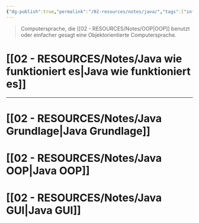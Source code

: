 ```yaml
---
{"dg-publish":true,"permalink":"/02-resources/notes/java/","tags":["informatik/code/java","GFN/prüfungsrelevant/AP2","GFN/LFzq17a","uml","finished"],"noteIcon":"","updated":"2025-09-11T10:47:32.000+02:00"}
---
```


> Computersprache, die [[02 - RESOURCES/Notes/OOP\|OOP]] benutzt oder einfacher gesagt eine Objektorientierte Computersprache.

<style> .container {font-family: sans-serif; text-align: center;} .button-wrapper button {z-index: 1;height: 40px; width: 100px; margin: 10px;padding: 5px;} .excalidraw .App-menu_top .buttonList { display: flex;} .excalidraw-wrapper { height: 800px; margin: 50px; position: relative;} :root[dir="ltr"] .excalidraw .layer-ui__wrapper .zen-mode-transition.App-menu_bottom--transition-left {transform: none;} </style><script src="https://cdn.jsdelivr.net/npm/react@17/umd/react.production.min.js"></script><script src="https://cdn.jsdelivr.net/npm/react-dom@17/umd/react-dom.production.min.js"></script><script type="text/javascript" src="https://cdn.jsdelivr.net/npm/@excalidraw/excalidraw@0/dist/excalidraw.production.min.js"></script><div id="Java_wie_funktioniert_es_2024-10-26_2017.00.excalidraw.md1"></div><script>(function(){const InitialData={"type":"excalidraw","version":2,"source":"https://github.com/zsviczian/obsidian-excalidraw-plugin/releases/tag/2.5.2","elements":[{"type":"ellipse","version":2203,"versionNonce":843266990,"index":"a0","isDeleted":false,"id":"yNFjAyFoa0pBaoJydxNyr","fillStyle":"solid","strokeWidth":1,"strokeStyle":"solid","roughness":0,"opacity":100,"angle":0,"x":-393.4815505608274,"y":-257.81102705309047,"strokeColor":"transparent","backgroundColor":"transparent","width":79.1919142631445,"height":87.62205410618098,"seed":1725785138,"groupIds":["PXvtHvARuXF3rJqCaPevx"],"frameId":null,"roundness":null,"boundElements":[],"updated":1729969671633,"link":null,"locked":false},{"type":"line","version":1244,"versionNonce":33265134,"index":"a1","isDeleted":false,"id":"yKKLGo6pUdqHmVqCrk0pQ","fillStyle":"solid","strokeWidth":1,"strokeStyle":"solid","roughness":0,"opacity":100,"angle":0,"x":-374.69158331882284,"y":-207.41750462819292,"strokeColor":"#495057","backgroundColor":"transparent","width":12.650836320188318,"height":10.170250896057496,"seed":231083506,"groupIds":["5GKK6Ds1dUnbUKtm2hsWR","PXvtHvARuXF3rJqCaPevx"],"frameId":null,"roundness":{"type":2},"boundElements":[],"updated":1729969671633,"link":null,"locked":false,"startBinding":null,"endBinding":null,"lastCommittedPoint":null,"startArrowhead":null,"endArrowhead":null,"points":[[0,0],[4.286140979690572,-2.3372162485070476],[8.409498207887736,-0.09856630824469903],[12.213261648746084,-1.9728195937873352],[12.650836320188318,-10.170250896057496]]},{"type":"line","version":824,"versionNonce":1714333742,"index":"a2","isDeleted":false,"id":"pcrVMbZr02M--dIuMa6T9","fillStyle":"solid","strokeWidth":1,"strokeStyle":"solid","roughness":0,"opacity":100,"angle":0,"x":-340.5517983725855,"y":-178.36508527335437,"strokeColor":"#495057","backgroundColor":"transparent","width":21.54643339796803,"height":14.444444444444343,"seed":762544050,"groupIds":["5GKK6Ds1dUnbUKtm2hsWR","PXvtHvARuXF3rJqCaPevx"],"frameId":null,"roundness":{"type":2},"boundElements":[],"updated":1729969671633,"link":null,"locked":false,"startBinding":null,"endBinding":null,"lastCommittedPoint":null,"startArrowhead":null,"endArrowhead":null,"points":[[0,0],[4.2592592592591245,-3.0092592592591245],[9.135304659498615,-1.3351254480294301],[13.167562724014715,-6.589755077658083],[-1.8518518518530982,-14.444444444444343],[-8.378870673953315,-11.432908318154205]]},{"type":"line","version":1806,"versionNonce":1858433646,"index":"a3","isDeleted":false,"id":"ItC9XOj0DZKERNcbTAAEO","fillStyle":"solid","strokeWidth":2,"strokeStyle":"solid","roughness":0,"opacity":100,"angle":0,"x":-397.71036370231707,"y":-200.81815431337364,"strokeColor":"#495057","backgroundColor":"#ced4da","width":53.451710477793824,"height":36.95026404079046,"seed":1645001074,"groupIds":["fonEkfCevmE0suwyKIXou","ikusVdUThEdEG1DP4aVlf","FutNFdHld9wRfdDhklJgK","5GKK6Ds1dUnbUKtm2hsWR","PXvtHvARuXF3rJqCaPevx"],"frameId":null,"roundness":null,"boundElements":[],"updated":1729969671633,"link":null,"locked":false,"startBinding":null,"endBinding":null,"lastCommittedPoint":null,"startArrowhead":null,"endArrowhead":null,"points":[[0,0],[0.11421566210443146,2.941475505966393],[39.14031821739576,25.662220680908387],[52.95204025206479,15.721398660091626],[53.451710477793824,11.242332820895239],[14.739754753237094,-11.288043359882067],[0,0]]},{"type":"line","version":1307,"versionNonce":1183380654,"index":"a4","isDeleted":false,"id":"-G2yigQt7kWe3kOC6La1p","fillStyle":"solid","strokeWidth":1,"strokeStyle":"solid","roughness":0,"opacity":100,"angle":0,"x":-397.13422940761814,"y":-200.2711144306867,"strokeColor":"#495057","backgroundColor":"#ced4da","width":52.73040807408438,"height":22.437421346334304,"seed":718846770,"groupIds":["fMXGN-CnBAUOwDk_gzsTa","nqIzSHrfBjya24GzHmQVf","kf1qztHAz7SfiJgCwpJ4e","5GKK6Ds1dUnbUKtm2hsWR","PXvtHvARuXF3rJqCaPevx"],"frameId":null,"roundness":null,"boundElements":[],"updated":1729969671633,"link":null,"locked":false,"startBinding":null,"endBinding":null,"lastCommittedPoint":null,"startArrowhead":null,"endArrowhead":null,"points":[[0,0],[38.44304876048511,22.437421346334304],[52.73040807408438,10.447081206101757]]},{"type":"line","version":1231,"versionNonce":1461858030,"index":"a5","isDeleted":false,"id":"WGJylzdRI8wYiPVgdw4gP","fillStyle":"solid","strokeWidth":1,"strokeStyle":"solid","roughness":0,"opacity":100,"angle":0,"x":-358.5590352767955,"y":-174.68985613991154,"strokeColor":"#495057","backgroundColor":"#ced4da","width":0.03132583383842302,"height":2.9953646072644915,"seed":104760562,"groupIds":["zI8VWGrF0biOo6rShiEqt","Nd5Wt33zzmdpeqk3upbmm","xscJZtRa76y1-VXd_rYJ2","5GKK6Ds1dUnbUKtm2hsWR","PXvtHvARuXF3rJqCaPevx"],"frameId":null,"roundness":null,"boundElements":[],"updated":1729969671633,"link":null,"locked":false,"startBinding":null,"endBinding":null,"lastCommittedPoint":null,"startArrowhead":null,"endArrowhead":null,"points":[[0,0],[-0.03132583383842302,-2.9953646072644915]]},{"type":"line","version":650,"versionNonce":1830428974,"index":"a6","isDeleted":false,"id":"5-r_sNy2PzbiNhBNHAn_A","fillStyle":"solid","strokeWidth":1,"strokeStyle":"solid","roughness":0,"opacity":100,"angle":0,"x":-383.5647535009699,"y":-209.10703130328184,"strokeColor":"#495057","backgroundColor":"#495057","width":32.582969029002015,"height":21.222215380825673,"seed":231020210,"groupIds":["5GKK6Ds1dUnbUKtm2hsWR","PXvtHvARuXF3rJqCaPevx"],"frameId":null,"roundness":null,"boundElements":[],"updated":1729969671633,"link":null,"locked":false,"startBinding":null,"endBinding":null,"lastCommittedPoint":null,"startArrowhead":null,"endArrowhead":null,"points":[[0,0],[-10.458715596330876,8.16513761467877],[12.399482790468028,21.222215380825673],[22.12425343267114,12.506619050550398],[0,0]]},{"type":"line","version":854,"versionNonce":1541000046,"index":"a7","isDeleted":false,"id":"WcwliUq2ZVkGCho_ESnUK","fillStyle":"solid","strokeWidth":1,"strokeStyle":"solid","roughness":0,"opacity":100,"angle":0,"x":-360.0842427318954,"y":-195.73001990919593,"strokeColor":"#495057","backgroundColor":"#495057","width":7.375520559826327,"height":5.156962524708888,"seed":303263858,"groupIds":["5GKK6Ds1dUnbUKtm2hsWR","PXvtHvARuXF3rJqCaPevx"],"frameId":null,"roundness":null,"boundElements":[],"updated":1729969671633,"link":null,"locked":false,"startBinding":null,"endBinding":null,"lastCommittedPoint":null,"startArrowhead":null,"endArrowhead":null,"points":[[0,0],[-3.2808014859010655,3.011763381549372],[1.0418305085531756,5.156962524708888],[4.094719073925262,2.3136435444562267],[0,0]]},{"type":"line","version":956,"versionNonce":564800942,"index":"a8","isDeleted":false,"id":"c_PdL09Eqg69y8giwxKvB","fillStyle":"solid","strokeWidth":1,"strokeStyle":"solid","roughness":0,"opacity":100,"angle":0,"x":-354.4466588392785,"y":-192.70988568100793,"strokeColor":"#495057","backgroundColor":"#495057","width":15.227869553114942,"height":12.271056484440578,"seed":921735730,"groupIds":["5GKK6Ds1dUnbUKtm2hsWR","PXvtHvARuXF3rJqCaPevx"],"frameId":null,"roundness":null,"boundElements":[],"updated":1729969671633,"link":null,"locked":false,"startBinding":null,"endBinding":null,"lastCommittedPoint":null,"startArrowhead":null,"endArrowhead":null,"points":[[0,0],[-9.522412224156142,8.582233180207822],[-3.723270162588051,12.271056484440578],[5.705457328958801,3.7230395176111415],[0,0]]},{"type":"line","version":2208,"versionNonce":196364270,"index":"a9","isDeleted":false,"id":"c-SrbUMdr8cMpXPBV5WLU","fillStyle":"solid","strokeWidth":2,"strokeStyle":"solid","roughness":0,"opacity":100,"angle":0,"x":-349.75903829272613,"y":-173.5934270543702,"strokeColor":"#495057","backgroundColor":"#ced4da","width":10.325861900493805,"height":8.12204795062289,"seed":256080882,"groupIds":["FT5Z62Lrw2_nEeAyPZwta","8qfmkCjUW4eiOUzoqXmRZ","7ezfQO_I24QkeMrvPdPUz","5GKK6Ds1dUnbUKtm2hsWR","PXvtHvARuXF3rJqCaPevx"],"frameId":null,"roundness":null,"boundElements":[],"updated":1729969671633,"link":null,"locked":false,"startBinding":null,"endBinding":null,"lastCommittedPoint":null,"startArrowhead":null,"endArrowhead":null,"points":[[0,0],[5.112383161587331,2.155257417460234],[10.325861900493805,-1.9238001260923738],[10.18553212622255,-4.242865965288763],[5.989705433923358,-5.966790533162657],[0,0]]},{"type":"line","version":3137,"versionNonce":1510021678,"index":"aA","isDeleted":false,"id":"OQhEfoaft2aMPpqrycnvT","fillStyle":"solid","strokeWidth":2,"strokeStyle":"solid","roughness":0,"opacity":100,"angle":0,"x":-358.18137273643936,"y":-216.1976715618097,"strokeColor":"#495057","backgroundColor":"#ced4da","width":25.059439418853884,"height":22.532361289552,"seed":957558194,"groupIds":["ksqNP57HHDRbDp3j-aehy","YRtsMEAZr0eINwD5N6Rbx","7Le1U4Q9Rxp-BoLCMtX1V","5_Gi2DSHgkYD3M_aKjOzL","mnFf34jNOPQ-FI7UEzVvt","ixqaBshMuZtSpHWbHFK_v","FMZWKOHFRnsTsmcugvfBg","nduQZGnSKtdae-Hi-m3B7","PXvtHvARuXF3rJqCaPevx"],"frameId":null,"roundness":null,"boundElements":[],"updated":1729969671633,"link":null,"locked":false,"startBinding":null,"endBinding":null,"lastCommittedPoint":null,"startArrowhead":null,"endArrowhead":null,"points":[[0,0],[0.11421566210438161,9.422956987448126],[12.817631894707915,15.935675954361614],[24.559769193124808,7.622238894263049],[25.059439418853884,-1.4864565745628564],[13.57926092607591,-6.5966853351903865],[0,0]]},{"type":"line","version":1919,"versionNonce":1668916334,"index":"aB","isDeleted":false,"id":"2kinHQIo6RiA0-P2GViWH","fillStyle":"solid","strokeWidth":2,"strokeStyle":"solid","roughness":0,"opacity":100,"angle":0,"x":-362.1278473003291,"y":-256.260579057683,"strokeColor":"#495057","backgroundColor":"#ced4da","width":40.037471489083146,"height":51.5348828789688,"seed":2038867826,"groupIds":["CtoUfwbg2_5CP9zHP5hvx","nduQZGnSKtdae-Hi-m3B7","PXvtHvARuXF3rJqCaPevx"],"frameId":null,"roundness":{"type":2},"boundElements":[],"updated":1729969671633,"link":null,"locked":false,"startBinding":null,"endBinding":null,"lastCommittedPoint":null,"startArrowhead":null,"endArrowhead":null,"points":[[0,0],[15.81323992614307,1.5686434234826265],[36.569729553599245,12.773885811519904],[40.037471489083146,28.785616016799395],[38.351254480287025,41.35159842149187],[30.660638644509163,51.5348828789688],[22.92603453893753,47.121393142898796],[3.38057999348257,20.303211324717267],[2.471489084391578,3.7123022338078044]]},{"type":"line","version":2975,"versionNonce":971433646,"index":"aC","isDeleted":false,"id":"eqAaY7HGSdxmFW5irqooY","fillStyle":"solid","strokeWidth":2,"strokeStyle":"solid","roughness":0,"opacity":100,"angle":0,"x":-373.3008051668345,"y":-230.07668136855537,"strokeColor":"#495057","backgroundColor":"#ced4da","width":46.86901140734767,"height":54.3714311178362,"seed":1491396914,"groupIds":["CtoUfwbg2_5CP9zHP5hvx","nduQZGnSKtdae-Hi-m3B7","PXvtHvARuXF3rJqCaPevx"],"frameId":null,"roundness":{"type":2},"boundElements":[],"updated":1729969671633,"link":null,"locked":false,"startBinding":null,"endBinding":null,"lastCommittedPoint":null,"startArrowhead":null,"endArrowhead":null,"points":[[0,0],[4.311701847418056,13.761389868409811],[36.672357030754256,28.290893113945458],[46.4915051662324,19.50728732212292],[46.86901140734767,-7.857569074843923],[37.76870538120877,-16.736013442588842],[13.340736029639045,-26.080538003890744],[1.8028021661685354,-21.15287874969945],[0,0]]},{"type":"line","version":2758,"versionNonce":1307697390,"index":"aD","isDeleted":false,"id":"zhCGmAQmHzUvNGxvSD-ty","fillStyle":"solid","strokeWidth":2,"strokeStyle":"solid","roughness":0,"opacity":100,"angle":0,"x":-370.1189869850165,"y":-230.52205931378867,"strokeColor":"#495057","backgroundColor":"#343a40","width":39.772727272725206,"height":45.505050505050804,"seed":1049948914,"groupIds":["CtoUfwbg2_5CP9zHP5hvx","nduQZGnSKtdae-Hi-m3B7","PXvtHvARuXF3rJqCaPevx"],"frameId":null,"roundness":{"type":2},"boundElements":[],"updated":1729969671633,"link":null,"locked":false,"startBinding":null,"endBinding":null,"lastCommittedPoint":null,"startArrowhead":null,"endArrowhead":null,"points":[[0,0],[3.623737373738095,11.56565656565499],[29.29292929293024,23.58585858585775],[39.64646464646603,18.686868686866546],[39.772727272725206,-5.075757575758416],[31.742424242424477,-14.065656565657264],[11.21212121212102,-21.919191919193054],[1.5151515151524109,-17.777777777778738],[0,0]]},{"type":"rectangle","version":517,"versionNonce":946159410,"index":"aE","isDeleted":false,"id":"aS89FvSlA4lbBGgJa9DDS","fillStyle":"solid","strokeWidth":2,"strokeStyle":"solid","roughness":1,"opacity":100,"angle":0,"x":-345,"y":-330.55824288922156,"strokeColor":"#1e1e1e","backgroundColor":"transparent","width":174.5748502994012,"height":95,"seed":2088133490,"groupIds":[],"frameId":null,"roundness":{"type":3},"boundElements":[{"type":"text","id":"xLZyBGnM"},{"id":"BBYMZalFyS7ttFw6IY6B3","type":"arrow"}],"updated":1729969903646,"link":null,"locked":false},{"type":"text","version":416,"versionNonce":1390604274,"index":"aF","isDeleted":false,"id":"xLZyBGnM","fillStyle":"solid","strokeWidth":2,"strokeStyle":"solid","roughness":1,"opacity":100,"angle":0,"x":-332.588818441608,"y":-325.3486620508982,"strokeColor":"#1e1e1e","backgroundColor":"transparent","width":149.7524871826172,"height":84.5808383233533,"seed":1820021678,"groupIds":[],"frameId":null,"roundness":null,"boundElements":[],"updated":1729969629343,"link":null,"locked":false,"fontSize":13.532934131736527,"fontFamily":5,"text":"public class HelloWorld{\n\n\n\n}","rawText":"public class HelloWorld{\n\n\n\n}","textAlign":"center","verticalAlign":"middle","containerId":"aS89FvSlA4lbBGgJa9DDS","originalText":"public class HelloWorld{\n\n\n\n}","autoResize":true,"lineHeight":1.25},{"type":"text","version":158,"versionNonce":1084498354,"index":"aG","isDeleted":false,"id":"KBJQuIrU","fillStyle":"solid","strokeWidth":2,"strokeStyle":"solid","roughness":1,"opacity":100,"angle":0,"x":-304.4011976047904,"y":-352.2109375,"strokeColor":"#1e1e1e","backgroundColor":"transparent","width":94.91865539550781,"height":16.91616766467066,"seed":1230215794,"groupIds":[],"frameId":null,"roundness":null,"boundElements":[],"updated":1729969629343,"link":null,"locked":false,"fontSize":13.532934131736527,"fontFamily":5,"text":"HelloWorld.java","rawText":"HelloWorld.java","textAlign":"left","verticalAlign":"top","containerId":null,"originalText":"HelloWorld.java","autoResize":true,"lineHeight":1.25},{"type":"rectangle","version":888,"versionNonce":1023449778,"index":"aL","isDeleted":false,"id":"jzFMmNtFQUSLb9gLCeTNb","fillStyle":"solid","strokeWidth":2,"strokeStyle":"solid","roughness":1,"opacity":100,"angle":0,"x":152,"y":-352.2109375,"strokeColor":"#1e1e1e","backgroundColor":"transparent","width":57,"height":85,"seed":1873785518,"groupIds":[],"frameId":null,"roundness":{"type":3},"boundElements":[{"type":"text","id":"eZc9XNM3"},{"id":"BBYMZalFyS7ttFw6IY6B3","type":"arrow"}],"updated":1729969903646,"link":null,"locked":false},{"type":"text","version":619,"versionNonce":583256050,"index":"aM","isDeleted":false,"id":"eZc9XNM3","fillStyle":"solid","strokeWidth":2,"strokeStyle":"solid","roughness":1,"opacity":100,"angle":0,"x":160.2200164794922,"y":-347.2109375,"strokeColor":"#1e1e1e","backgroundColor":"transparent","width":40.559967041015625,"height":75,"seed":970941874,"groupIds":[],"frameId":null,"roundness":null,"boundElements":[],"updated":1729969883436,"link":null,"locked":false,"fontSize":20,"fontFamily":5,"text":"0111\n000\n101","rawText":"0111000101","textAlign":"center","verticalAlign":"middle","containerId":"jzFMmNtFQUSLb9gLCeTNb","originalText":"0111000101","autoResize":true,"lineHeight":1.25},{"type":"text","version":134,"versionNonce":1543022066,"index":"aN","isDeleted":false,"id":"1abA5VX6","fillStyle":"solid","strokeWidth":2,"strokeStyle":"solid","roughness":1,"opacity":100,"angle":0,"x":134,"y":-261.2109375,"strokeColor":"#1e1e1e","backgroundColor":"transparent","width":95.159912109375,"height":50,"seed":910402802,"groupIds":[],"frameId":null,"roundness":null,"boundElements":[{"id":"8YTUKKIpLnRu_TDbI-JyH","type":"arrow"}],"updated":1729970351685,"link":null,"locked":false,"fontSize":20,"fontFamily":5,"text":"HelloWorld\nin Bytes","rawText":"HelloWorld\nin Bytes","textAlign":"center","verticalAlign":"top","containerId":null,"originalText":"HelloWorld\nin Bytes","autoResize":true,"lineHeight":1.25},{"type":"arrow","version":56,"versionNonce":217408686,"index":"aO","isDeleted":false,"id":"BBYMZalFyS7ttFw6IY6B3","fillStyle":"solid","strokeWidth":2,"strokeStyle":"solid","roughness":1,"opacity":100,"angle":0,"x":-161.99999999999994,"y":-279.21093749999994,"strokeColor":"#1e1e1e","backgroundColor":"transparent","width":303.99999999999994,"height":5.000000000000057,"seed":882685102,"groupIds":[],"frameId":null,"roundness":{"type":2},"boundElements":[],"updated":1729970461786,"link":null,"locked":false,"startBinding":{"elementId":"aS89FvSlA4lbBGgJa9DDS","focus":0.11078887361559199,"gap":8.425149700598809,"fixedPoint":null},"endBinding":{"elementId":"jzFMmNtFQUSLb9gLCeTNb","focus":-0.5787177033492823,"gap":10,"fixedPoint":null},"lastCommittedPoint":null,"startArrowhead":null,"endArrowhead":"arrow","points":[[0,0],[303.99999999999994,-5.000000000000057]],"elbowed":false},{"type":"text","version":59,"versionNonce":1218621806,"index":"aP","isDeleted":false,"id":"NQR2UKLK","fillStyle":"solid","strokeWidth":2,"strokeStyle":"solid","roughness":1,"opacity":100,"angle":0,"x":-70,"y":-328.2109375,"strokeColor":"#1e1e1e","backgroundColor":"transparent","width":113.29301452636719,"height":25,"seed":1265507822,"groupIds":[],"frameId":null,"roundness":null,"boundElements":[],"updated":1729969923490,"link":"[[02 - RESOURCES/Notes/javac\|javac]]","locked":false,"fontSize":20,"fontFamily":5,"text":"📍[[02 - RESOURCES/Notes/javac\|javac]]","rawText":"[[02 - RESOURCES/Notes/javac\|javac]]","textAlign":"left","verticalAlign":"top","containerId":null,"originalText":"📍[[02 - RESOURCES/Notes/javac\|javac]]","autoResize":true,"lineHeight":1.25},{"type":"ellipse","version":2202,"versionNonce":108614002,"index":"aQ","isDeleted":false,"id":"s1bf8yLGq5Ud7uwUMxEpU","fillStyle":"solid","strokeWidth":1,"strokeStyle":"solid","roughness":0,"opacity":100,"angle":0,"x":165.5184494391726,"y":75.1889729469095,"strokeColor":"transparent","backgroundColor":"transparent","width":79.1919142631445,"height":87.62205410618098,"seed":207869682,"groupIds":["GBVq1goyrcZkrPfEt3g0u"],"frameId":null,"roundness":null,"boundElements":[{"id":"8YTUKKIpLnRu_TDbI-JyH","type":"arrow"}],"updated":1729970351686,"link":null,"locked":false},{"type":"line","version":1242,"versionNonce":1391165426,"index":"aR","isDeleted":false,"id":"E5fbLZhi2-8d2-_Xze958","fillStyle":"solid","strokeWidth":1,"strokeStyle":"solid","roughness":0,"opacity":100,"angle":0,"x":184.30841668117714,"y":125.58249537180708,"strokeColor":"#495057","backgroundColor":"transparent","width":12.650836320188318,"height":10.170250896057496,"seed":124790962,"groupIds":["oAlT7eDDQ3_Z6qg9LQwiZ","GBVq1goyrcZkrPfEt3g0u"],"frameId":null,"roundness":{"type":2},"boundElements":[],"updated":1729970344042,"link":null,"locked":false,"startBinding":null,"endBinding":null,"lastCommittedPoint":null,"startArrowhead":null,"endArrowhead":null,"points":[[0,0],[4.286140979690572,-2.3372162485070476],[8.409498207887736,-0.09856630824469903],[12.213261648746084,-1.9728195937873352],[12.650836320188318,-10.170250896057496]]},{"type":"line","version":822,"versionNonce":1360703922,"index":"aS","isDeleted":false,"id":"2W4ljCoN9bogrBOJeOtEP","fillStyle":"solid","strokeWidth":1,"strokeStyle":"solid","roughness":0,"opacity":100,"angle":0,"x":218.44820162741448,"y":154.63491472664563,"strokeColor":"#495057","backgroundColor":"transparent","width":21.54643339796803,"height":14.444444444444343,"seed":143409778,"groupIds":["oAlT7eDDQ3_Z6qg9LQwiZ","GBVq1goyrcZkrPfEt3g0u"],"frameId":null,"roundness":{"type":2},"boundElements":[],"updated":1729970344042,"link":null,"locked":false,"startBinding":null,"endBinding":null,"lastCommittedPoint":null,"startArrowhead":null,"endArrowhead":null,"points":[[0,0],[4.2592592592591245,-3.0092592592591245],[9.135304659498615,-1.3351254480294301],[13.167562724014715,-6.589755077658083],[-1.8518518518530982,-14.444444444444343],[-8.378870673953315,-11.432908318154205]]},{"type":"line","version":1804,"versionNonce":771599218,"index":"aT","isDeleted":false,"id":"zzRvtOvQclLD_9cStOTBW","fillStyle":"solid","strokeWidth":2,"strokeStyle":"solid","roughness":0,"opacity":100,"angle":0,"x":161.2896362976829,"y":132.18184568662636,"strokeColor":"#495057","backgroundColor":"#ced4da","width":53.451710477793824,"height":36.95026404079046,"seed":1249846322,"groupIds":["FBBuCn8_7X2Hz6GNAlVbS","pKE1tiqSyOxqOSIKtemMQ","rx3nRowqSDTBn4CvG2cvY","oAlT7eDDQ3_Z6qg9LQwiZ","GBVq1goyrcZkrPfEt3g0u"],"frameId":null,"roundness":null,"boundElements":[],"updated":1729970344042,"link":null,"locked":false,"startBinding":null,"endBinding":null,"lastCommittedPoint":null,"startArrowhead":null,"endArrowhead":null,"points":[[0,0],[0.11421566210443146,2.941475505966393],[39.14031821739576,25.662220680908387],[52.95204025206479,15.721398660091626],[53.451710477793824,11.242332820895239],[14.739754753237094,-11.288043359882067],[0,0]]},{"type":"line","version":1305,"versionNonce":1876651314,"index":"aU","isDeleted":false,"id":"zIlS4FpGphrw--NVvvahJ","fillStyle":"solid","strokeWidth":1,"strokeStyle":"solid","roughness":0,"opacity":100,"angle":0,"x":161.86577059238184,"y":132.7288855693133,"strokeColor":"#495057","backgroundColor":"#ced4da","width":52.73040807408438,"height":22.437421346334304,"seed":389008882,"groupIds":["3Fe_ldHhEviLYtAOiIsiw","l_MgPxmvk28OIpB-eUfp-","09s8FsD4I7LZZ2Edzsxve","oAlT7eDDQ3_Z6qg9LQwiZ","GBVq1goyrcZkrPfEt3g0u"],"frameId":null,"roundness":null,"boundElements":[],"updated":1729970344042,"link":null,"locked":false,"startBinding":null,"endBinding":null,"lastCommittedPoint":null,"startArrowhead":null,"endArrowhead":null,"points":[[0,0],[38.44304876048511,22.437421346334304],[52.73040807408438,10.447081206101757]]},{"type":"line","version":1229,"versionNonce":1008400114,"index":"aV","isDeleted":false,"id":"uwmoi6PmQjk2sqjcMHkar","fillStyle":"solid","strokeWidth":1,"strokeStyle":"solid","roughness":0,"opacity":100,"angle":0,"x":200.44096472320447,"y":158.31014386008846,"strokeColor":"#495057","backgroundColor":"#ced4da","width":0.03132583383842302,"height":2.9953646072644915,"seed":1671774130,"groupIds":["tytV1KWWO7bcOjNVD1iBJ","Lbf3FU8exIsPXMutZmeLc","prkT5kqwh0ZVUwo4cbRwP","oAlT7eDDQ3_Z6qg9LQwiZ","GBVq1goyrcZkrPfEt3g0u"],"frameId":null,"roundness":null,"boundElements":[],"updated":1729970344042,"link":null,"locked":false,"startBinding":null,"endBinding":null,"lastCommittedPoint":null,"startArrowhead":null,"endArrowhead":null,"points":[[0,0],[-0.03132583383842302,-2.9953646072644915]]},{"type":"line","version":648,"versionNonce":1933789362,"index":"aW","isDeleted":false,"id":"FNXT9tzGgWP-qcAs9jjG7","fillStyle":"solid","strokeWidth":1,"strokeStyle":"solid","roughness":0,"opacity":100,"angle":0,"x":175.43524649903006,"y":123.89296869671816,"strokeColor":"#495057","backgroundColor":"#495057","width":32.582969029002015,"height":21.222215380825673,"seed":1812363634,"groupIds":["oAlT7eDDQ3_Z6qg9LQwiZ","GBVq1goyrcZkrPfEt3g0u"],"frameId":null,"roundness":null,"boundElements":[],"updated":1729970344042,"link":null,"locked":false,"startBinding":null,"endBinding":null,"lastCommittedPoint":null,"startArrowhead":null,"endArrowhead":null,"points":[[0,0],[-10.458715596330876,8.16513761467877],[12.399482790468028,21.222215380825673],[22.12425343267114,12.506619050550398],[0,0]]},{"type":"line","version":852,"versionNonce":1291543154,"index":"aX","isDeleted":false,"id":"-rNEiz80X7ppZ-ydsKeYd","fillStyle":"solid","strokeWidth":1,"strokeStyle":"solid","roughness":0,"opacity":100,"angle":0,"x":198.91575726810456,"y":137.26998009080407,"strokeColor":"#495057","backgroundColor":"#495057","width":7.375520559826327,"height":5.156962524708888,"seed":1335524146,"groupIds":["oAlT7eDDQ3_Z6qg9LQwiZ","GBVq1goyrcZkrPfEt3g0u"],"frameId":null,"roundness":null,"boundElements":[],"updated":1729970344042,"link":null,"locked":false,"startBinding":null,"endBinding":null,"lastCommittedPoint":null,"startArrowhead":null,"endArrowhead":null,"points":[[0,0],[-3.2808014859010655,3.011763381549372],[1.0418305085531756,5.156962524708888],[4.094719073925262,2.3136435444562267],[0,0]]},{"type":"line","version":954,"versionNonce":1946829874,"index":"aY","isDeleted":false,"id":"bNFqm6OR4vMclWbxP1hJ1","fillStyle":"solid","strokeWidth":1,"strokeStyle":"solid","roughness":0,"opacity":100,"angle":0,"x":204.5533411607215,"y":140.29011431899207,"strokeColor":"#495057","backgroundColor":"#495057","width":15.227869553114942,"height":12.271056484440578,"seed":751322354,"groupIds":["oAlT7eDDQ3_Z6qg9LQwiZ","GBVq1goyrcZkrPfEt3g0u"],"frameId":null,"roundness":null,"boundElements":[],"updated":1729970344042,"link":null,"locked":false,"startBinding":null,"endBinding":null,"lastCommittedPoint":null,"startArrowhead":null,"endArrowhead":null,"points":[[0,0],[-9.522412224156142,8.582233180207822],[-3.723270162588051,12.271056484440578],[5.705457328958801,3.7230395176111415],[0,0]]},{"type":"line","version":2206,"versionNonce":576122354,"index":"aZ","isDeleted":false,"id":"SujuqWhbfxJkrbqpqxWt2","fillStyle":"solid","strokeWidth":2,"strokeStyle":"solid","roughness":0,"opacity":100,"angle":0,"x":209.24096170727384,"y":159.4065729456298,"strokeColor":"#495057","backgroundColor":"#ced4da","width":10.325861900493805,"height":8.12204795062289,"seed":1024906930,"groupIds":["GElAM4Qh28f1oYHS3viBc","fBltNewUQoAkmFOP0pkVN","TJMtW8ao2S8OCndwZ6qsJ","oAlT7eDDQ3_Z6qg9LQwiZ","GBVq1goyrcZkrPfEt3g0u"],"frameId":null,"roundness":null,"boundElements":[],"updated":1729970344042,"link":null,"locked":false,"startBinding":null,"endBinding":null,"lastCommittedPoint":null,"startArrowhead":null,"endArrowhead":null,"points":[[0,0],[5.112383161587331,2.155257417460234],[10.325861900493805,-1.9238001260923738],[10.18553212622255,-4.242865965288763],[5.989705433923358,-5.966790533162657],[0,0]]},{"type":"line","version":3135,"versionNonce":1021861810,"index":"aa","isDeleted":false,"id":"xo7a1nG0IzJ_MTYCmrGk2","fillStyle":"solid","strokeWidth":2,"strokeStyle":"solid","roughness":0,"opacity":100,"angle":0,"x":200.81862726356061,"y":116.8023284381903,"strokeColor":"#495057","backgroundColor":"#ced4da","width":25.059439418853884,"height":22.532361289552,"seed":1898786930,"groupIds":["bHLcmjWpTtOYZf6FPdYER","7Y-LqfizakrVm6l92K4_H","xB1M5ZAHB4keLsGEYClNg","EN3LBaz_ZYx6ERGWUiS4R","jputriXk06mF1h3BGqVjB","Q4PpPNCptHPkJaifkyn66","jtw13qM7zVq9yqUbstGv1","XpZpPWrDBz5lxlU8WTqSQ","GBVq1goyrcZkrPfEt3g0u"],"frameId":null,"roundness":null,"boundElements":[],"updated":1729970344042,"link":null,"locked":false,"startBinding":null,"endBinding":null,"lastCommittedPoint":null,"startArrowhead":null,"endArrowhead":null,"points":[[0,0],[0.11421566210438161,9.422956987448126],[12.817631894707915,15.935675954361614],[24.559769193124808,7.622238894263049],[25.059439418853884,-1.4864565745628564],[13.57926092607591,-6.5966853351903865],[0,0]]},{"type":"line","version":1917,"versionNonce":1877318002,"index":"ab","isDeleted":false,"id":"O9bNaduGyCVoJ3xWQGz_W","fillStyle":"solid","strokeWidth":2,"strokeStyle":"solid","roughness":0,"opacity":100,"angle":0,"x":196.87215269967086,"y":76.73942094231697,"strokeColor":"#495057","backgroundColor":"#ced4da","width":40.037471489083146,"height":51.5348828789688,"seed":215110194,"groupIds":["yxXaI0UTcXhD4x10IQ-fn","XpZpPWrDBz5lxlU8WTqSQ","GBVq1goyrcZkrPfEt3g0u"],"frameId":null,"roundness":{"type":2},"boundElements":[],"updated":1729970344042,"link":null,"locked":false,"startBinding":null,"endBinding":null,"lastCommittedPoint":null,"startArrowhead":null,"endArrowhead":null,"points":[[0,0],[15.81323992614307,1.5686434234826265],[36.569729553599245,12.773885811519904],[40.037471489083146,28.785616016799395],[38.351254480287025,41.35159842149187],[30.660638644509163,51.5348828789688],[22.92603453893753,47.121393142898796],[3.38057999348257,20.303211324717267],[2.471489084391578,3.7123022338078044]]},{"type":"line","version":2973,"versionNonce":1251318578,"index":"ac","isDeleted":false,"id":"ZWrB1ERNgn4HiKUj00LmX","fillStyle":"solid","strokeWidth":2,"strokeStyle":"solid","roughness":0,"opacity":100,"angle":0,"x":185.69919483316548,"y":102.92331863144463,"strokeColor":"#495057","backgroundColor":"#ced4da","width":46.86901140734767,"height":54.3714311178362,"seed":1122843634,"groupIds":["yxXaI0UTcXhD4x10IQ-fn","XpZpPWrDBz5lxlU8WTqSQ","GBVq1goyrcZkrPfEt3g0u"],"frameId":null,"roundness":{"type":2},"boundElements":[],"updated":1729970344042,"link":null,"locked":false,"startBinding":null,"endBinding":null,"lastCommittedPoint":null,"startArrowhead":null,"endArrowhead":null,"points":[[0,0],[4.311701847418056,13.761389868409811],[36.672357030754256,28.290893113945458],[46.4915051662324,19.50728732212292],[46.86901140734767,-7.857569074843923],[37.76870538120877,-16.736013442588842],[13.340736029639045,-26.080538003890744],[1.8028021661685354,-21.15287874969945],[0,0]]},{"type":"line","version":2756,"versionNonce":1532978418,"index":"ad","isDeleted":false,"id":"cZeu_gYFzvv7QbaqUEkb6","fillStyle":"solid","strokeWidth":2,"strokeStyle":"solid","roughness":0,"opacity":100,"angle":0,"x":188.8810130149835,"y":102.47794068621133,"strokeColor":"#495057","backgroundColor":"#343a40","width":39.772727272725206,"height":45.505050505050804,"seed":1367666098,"groupIds":["yxXaI0UTcXhD4x10IQ-fn","XpZpPWrDBz5lxlU8WTqSQ","GBVq1goyrcZkrPfEt3g0u"],"frameId":null,"roundness":{"type":2},"boundElements":[],"updated":1729970344042,"link":null,"locked":false,"startBinding":null,"endBinding":null,"lastCommittedPoint":null,"startArrowhead":null,"endArrowhead":null,"points":[[0,0],[3.623737373738095,11.56565656565499],[29.29292929293024,23.58585858585775],[39.64646464646603,18.686868686866546],[39.772727272725206,-5.075757575758416],[31.742424242424477,-14.065656565657264],[11.21212121212102,-21.919191919193054],[1.5151515151524109,-17.777777777778738],[0,0]]},{"type":"rectangle","version":138,"versionNonce":1271527090,"index":"b09","isDeleted":false,"id":"0Dz7d46MIavQoEPAXE1Ve","fillStyle":"solid","strokeWidth":2,"strokeStyle":"solid","roughness":1,"opacity":100,"angle":0,"x":232,"y":15.7890625,"strokeColor":"#1e1e1e","backgroundColor":"transparent","width":188,"height":82,"seed":1151636014,"groupIds":[],"frameId":null,"roundness":{"type":3},"boundElements":[{"type":"text","id":"QFmmlmkk"}],"updated":1729970344042,"link":null,"locked":false},{"type":"text","version":117,"versionNonce":2088521842,"index":"b0A","isDeleted":false,"id":"QFmmlmkk","fillStyle":"solid","strokeWidth":2,"strokeStyle":"solid","roughness":1,"opacity":100,"angle":0,"x":237,"y":20.7890625,"strokeColor":"#1e1e1e","backgroundColor":"transparent","width":91.64814758300781,"height":20,"seed":2056669170,"groupIds":[],"frameId":null,"roundness":null,"boundElements":[],"updated":1729970344042,"link":null,"locked":false,"fontSize":16,"fontFamily":5,"text":">Hello World","rawText":">Hello World","textAlign":"left","verticalAlign":"top","containerId":"0Dz7d46MIavQoEPAXE1Ve","originalText":">Hello World","autoResize":true,"lineHeight":1.25},{"type":"arrow","version":48,"versionNonce":1234376626,"index":"b0B","isDeleted":false,"id":"8YTUKKIpLnRu_TDbI-JyH","fillStyle":"solid","strokeWidth":2,"strokeStyle":"solid","roughness":1,"opacity":100,"angle":0,"x":184,"y":-200.2109375,"strokeColor":"#1e1e1e","backgroundColor":"transparent","width":6,"height":267,"seed":825197038,"groupIds":[],"frameId":null,"roundness":{"type":2},"boundElements":[],"updated":1729970351686,"link":null,"locked":false,"startBinding":{"elementId":"1abA5VX6","focus":-0.03346482115524191,"gap":11,"fixedPoint":null},"endBinding":{"elementId":"s1bf8yLGq5Ud7uwUMxEpU","focus":-0.35197582582621256,"gap":10.903994480061222,"fixedPoint":null},"lastCommittedPoint":null,"startArrowhead":null,"endArrowhead":"arrow","points":[[0,0],[6,267]],"elbowed":false},{"type":"text","version":39,"versionNonce":218405810,"index":"b0D","isDeleted":false,"id":"tuQQu5FN","fillStyle":"solid","strokeWidth":2,"strokeStyle":"solid","roughness":1,"opacity":100,"angle":0,"x":208,"y":-103.7109375,"strokeColor":"#1e1e1e","backgroundColor":"transparent","width":102.2530517578125,"height":25,"seed":1374859122,"groupIds":[],"frameId":null,"roundness":null,"boundElements":[],"updated":1729970413983,"link":"[[02 - RESOURCES/Notes/JVM\|JVM]]","locked":false,"fontSize":20,"fontFamily":5,"text":"📍[[02 - RESOURCES/Notes/JVM\|JVM]]","rawText":"[[02 - RESOURCES/Notes/JVM\|JVM]]","textAlign":"left","verticalAlign":"top","containerId":null,"originalText":"📍[[02 - RESOURCES/Notes/JVM\|JVM]]","autoResize":true,"lineHeight":1.25}],"appState":{"theme":"dark","viewBackgroundColor":"#ffffff","currentItemStrokeColor":"#1e1e1e","currentItemBackgroundColor":"transparent","currentItemFillStyle":"solid","currentItemStrokeWidth":2,"currentItemStrokeStyle":"solid","currentItemRoughness":1,"currentItemOpacity":100,"currentItemFontFamily":5,"currentItemFontSize":20,"currentItemTextAlign":"left","currentItemStartArrowhead":null,"currentItemEndArrowhead":"arrow","currentItemArrowType":"round","scrollX":419.22918488786075,"scrollY":495.2577747316487,"zoom":{"value":1},"currentItemRoundness":"round","gridSize":20,"gridStep":5,"gridModeEnabled":false,"gridColor":{"Bold":"rgba(217, 217, 217, 0.5)","Regular":"rgba(230, 230, 230, 0.5)"},"currentStrokeOptions":null,"frameRendering":{"enabled":true,"clip":true,"name":true,"outline":true},"objectsSnapModeEnabled":false,"activeTool":{"type":"selection","customType":null,"locked":false,"lastActiveTool":null}},"files":{}};InitialData.scrollToContent=true;App=()=>{const e=React.useRef(null),t=React.useRef(null),[n,i]=React.useState({width:void 0,height:void 0});return React.useEffect(()=>{i({width:t.current.getBoundingClientRect().width,height:t.current.getBoundingClientRect().height});const e=()=>{i({width:t.current.getBoundingClientRect().width,height:t.current.getBoundingClientRect().height})};return window.addEventListener("resize",e),()=>window.removeEventListener("resize",e)},[t]),React.createElement(React.Fragment,null,React.createElement("div",{className:"excalidraw-wrapper",ref:t},React.createElement(ExcalidrawLib.Excalidraw,{ref:e,width:n.width,height:n.height,initialData:InitialData,viewModeEnabled:!0,zenModeEnabled:!0,gridModeEnabled:!1})))},excalidrawWrapper=document.getElementById("Java_wie_funktioniert_es_2024-10-26_2017.00.excalidraw.md1");ReactDOM.render(React.createElement(App),excalidrawWrapper);})();</script>
# [[02 - RESOURCES/Notes/Java wie funktioniert es\|Java wie funktioniert es]]

___
# [[02 - RESOURCES/Notes/Java Grundlage\|Java Grundlage]]

# [[02 - RESOURCES/Notes/Java OOP\|Java OOP]]

# [[02 - RESOURCES/Notes/Java GUI\|Java GUI]]